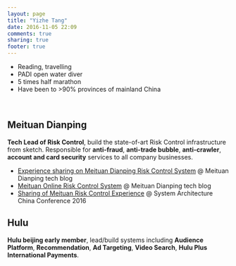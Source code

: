 ```yaml
---
layout: page
title: "Yizhe Tang"
date: 2016-11-05 22:09
comments: true
sharing: true
footer: true
---
```


- Reading, travelling
- PADI open water diver
- 5 times half marathon
- Have been to >90% provinces of mainland China

<br/>

## Meituan Dianping

**Tech Lead of Risk Control**, build the state-of-art Risk Control infrastructure from sketch. Responsible for **anti-fraud**, **anti-trade bubble**, **anti-crawler**, **account and card security** services to all company businesses.

- [Experience sharing on Meituan Dianping Risk Control System](http://tech.meituan.com/risk-control-system-experience-sharing.html) @ Meituan Dianping tech blog
- [Meituan Online Risk Control System](http://tech.meituan.com/online-risk-control.html) @ Meituan Dianping tech blog
- [Sharing of Meituan Risk Control Experience](http://safe.it168.com/a2016/1028/3000/000003000971_all.shtml) @ System Architecture China Conference 2016


## Hulu

**Hulu beijing early member**, lead/build systems including **Audience Platform**, **Recommendation**, **Ad Targeting**, **Video Search**, **Hulu Plus International Payments**.


